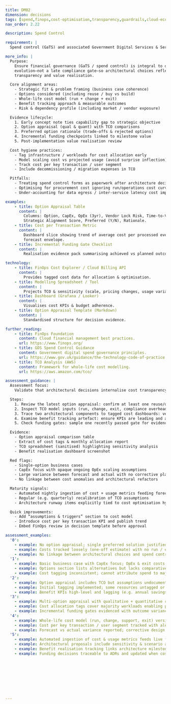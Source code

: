 ```yaml
---
title: DM02
dimension: decisions
tags: [spend,finops,cost-optimisation,transparency,guardrails,cloud-economics,tagging,usage,forecasting,budget]
nav_order: 2.22

description: Spend Control

requirement: |
  Spend control (GaTS) and associated Government Digital Services & Service Design related guidance **SHOULD** be followed whilst developing the solution and be evidenced for service design & spend control reviews.

more_info: |
  Purpose:
    Ensure financial governance (GaTS / spend control) is integral to design
    evolution—not a late compliance gate—so architectural choices reflect cost
    transparency and value realisation.

  Core alignment areas:
    - Strategic fit & problem framing (business case coherence)
    - Options considered (including reuse / buy vs build)
    - Whole-life cost model (run + change + exit)
    - Benefit tracking approach & measurable outcomes
    - Risk & dependency profile (including market / vendor exposure)

  Evidence lifecycle:
    1. Early concept note ties capability gap to strategic objective
    2. Option appraisal (qual & quant) with TCO comparisons
    3. Preferred option rationale (trade-offs & rejected options)
    4. Incremental funding checkpoints linked to milestone value
    5. Post-implementation value realisation review

  Cost hygiene practices:
    - Tag infrastructure / workloads for cost allocation early
    - Model scaling cost vs projected usage (avoid surprise inflection)
    - Track cost per key transaction / user segment
    - Include decommissioning / migration expenses in TCO

  Pitfalls:
    - Treating spend control forms as paperwork after architecture decided
    - Optimising for procurement cost ignoring run/operations cost curve
    - Under-accounting for data egress / inter-service latency cost implications

examples: 
    - title: Option Appraisal Table
      content: |
        Columns: Option, CapEx, OpEx (3yr), Vendor Lock Risk, Time-to-Value,
        Strategic Alignment Score, Preferred (Y/N), Rationale.
    - title: Cost per Transaction Metric
      content: |
        Dashboard slice showing trend of average cost per processed event vs
        forecast envelope.
    - title: Incremental Funding Gate Checklist
      content: |
        Realisation evidence pack summarising achieved vs planned outcomes.

technology:
    - title: FinOps Cost Explorer / Cloud Billing API
      content: |
        Provides tagged cost data for allocation & optimisation.
    - title: Modelling Spreadsheet / Tool
      content: |
        Projects TCO & sensitivity (scale, pricing changes, usage variance).
    - title: Dashboard (Grafana / Looker)
      content: |
        Visualises cost KPIs & budget adherence.
    - title: Option Appraisal Template (Markdown)
      content: |
        Standardised structure for decision evidence.

further_reading:
    - title: FinOps Foundation
      content: Cloud financial management best practices.
      url: https://www.finops.org/
    - title: GDS Spend Control Guidance
      content: Government digital spend governance principles.
      url: https://www.gov.uk/guidance/the-technology-code-of-practice
    - title: TCO Analysis (AWS)
      content: Framework for whole-life cost modelling.
      url: https://aws.amazon.com/tco/

assessment_guidance: |
  Assessment focus:
    Validate that architectural decisions internalise cost transparency, option appraisal and benefit realisation—not just satisfy a paperwork gateway.

  Steps:
    1. Review the latest option appraisal: confirm at least one reuse/do‑nothing baseline and explicit rejection rationale.
    2. Inspect TCO model inputs (run, change, exit, compliance overhead); challenge hidden assumptions (e.g. unpriced data egress / support tiers).
    3. Trace two architectural components to tagged cost dashboards: verify cost allocation granularity (service / environment / team).
    4. Examine benefit tracking artefact: ensure KPIs are leading and attributable (not only lagging financials).
    5. Check funding gates: sample one recently passed gate for evidence pack completeness (decision log, risk updates, cost variance analysis).

  Evidence:
    - Option appraisal comparison table
    - Extract of cost tags & monthly allocation report
    - TCO spreadsheet (sanitised) highlighting sensitivity analysis
    - Benefit realisation dashboard screenshot

  Red flags:
    - Single-option business cases
    - CapEx focus with opaque ongoing OpEx scaling assumptions
    - Large variance between forecast and actual with no corrective plan
    - No linkage between cost anomalies and architectural refactors

  Maturity signals:
    - Automated nightly ingestion of cost + usage metrics feeding forecast variance
    - Regular (e.g. quarterly) recalibration of TCO assumptions
    - Architecture runway items explicitly tied to cost optimisation hypotheses

  Quick improvements:
    - Add “assumptions & triggers” section to cost model
    - Introduce cost per key transaction KPI and publish trend
    - Embed FinOps review in decision template before approval

assessment_examples:
  '0':
    - example: No option appraisal; single preferred solution justified only qualitatively.
    - example: Costs tracked loosely (one-off estimate) with no run / exit model.
    - example: No linkage between architectural choices and spend control guidance.
  '1':
    - example: Basic business case with CapEx focus; OpEx & exit costs missing.
    - example: Options section lists alternatives but lacks comparative metrics.
    - example: Cost tagging inconsistent; cannot attribute spend to major components.
  '2':
    - example: Option appraisal includes TCO but assumptions undocumented; reuse baseline weak.
    - example: Initial tagging implemented; some resources untagged or mis-tagged.
    - example: Benefit KPIs high-level and lagging (e.g. annual savings only).
  '3':
    - example: Multi-option appraisal with qualitative + quantitative comparison (cost, risk, value) and clear rejection rationale.
    - example: Cost allocation tags cover majority workloads enabling per-component visibility.
    - example: Incremental funding gates evidenced with outcome variance assessment.
  '4':
    - example: Whole-life cost model (run, change, support, exit) versioned & recalibrated quarterly.
    - example: Cost per key transaction / user segment tracked with alert thresholds.
    - example: Forecast vs actual variance reported; corrective design actions documented.
  '5':
    - example: Automated ingestion of cost & usage metrics feeds live forecast variance dashboards.
    - example: Architectural proposals include sensitivity & scenario analysis; reuse / do-nothing consistently evaluated.
    - example: Benefit realisation tracking links architecture milestones to measurable outcome deltas.
    - example: Funding decisions traceable to ADRs and updated when cost signals breach thresholds.









---
```

